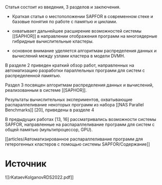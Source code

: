 Статья состоит из введения, 3 разделов и заключения. 

 - Краткая статья о местоположении SAPFOR в современном стеке и базовые понятия по работе с памятью и циклами.

-  охватывает дальнейшее расширение возможностей системы [[SAPHOR]] в направлении отображения программ на многоядерные гибридные вычислительные кластеры. 
-  основное внимание уделяется алгоритмам распределения данных и вычислений между узлами кластера в модели DVMH. 

В разделе 2 приведен краткий обзор работ, направленных на автоматизацию разработки параллельных программ для систем с распределенной памятью. 

Раздел 3 посвящен алгоритмам распределения данных и вычислений, реализованным в системе [[SAPHOR]]. 

Результаты вычислительных экспериментов, охватывающие распараллеливание некоторых программ из набора [[NAS Parallel Benchmarks]] [20], приведены в разделе 4

В предыдущих работах [13, 16] рассматривались возможности системы SAPFOR, направленные на распараллеливание программ для систем с общей памятью (мультипроцессор, GPU). 

[[articles/Автоматизированное распараллеливание программ для гетерогенных кластеров с помощью системы SAPFOR/Содержание]]

# Источник
![[rKataevKolganovRDS2022.pdf]]